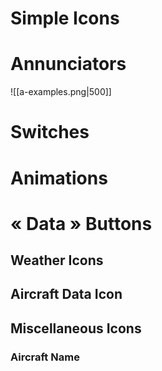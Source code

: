 
# Simple Icons



# Annunciators

![[a-examples.png|500]]
# Switches


# Animations


# « Data » Buttons

## Weather Icons


## Aircraft Data Icon


## Miscellaneous Icons

### Aircraft Name

